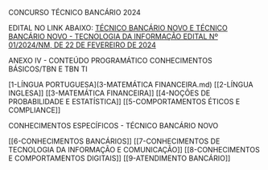 CONCURSO TÉCNICO BANCÁRIO 2024

EDITAL NO LINK ABAIXO: 
[TÉCNICO BANCÁRIO NOVO E TÉCNICO BANCÁRIO NOVO - TECNOLOGIA DA INFORMAÇÃO EDITAL Nº 01/2024/NM, DE 22 DE FEVEREIRO DE 2024](https://caixa.cesgranrio.org.br/outros/docs/editais/edital-caixa-nivel-medio-2024-03-13-retificado.pdf?sp=r&st=2024-03-13T13:47:44Z&se=2026-03-13T21:47:44Z&spr=https&sv=2022-11-02&sr=b&sig=kjOWsqTJM26LAD8GRwV%2Bq2%2f0U46hw3nQfibcjgk9rwM%3D)

ANEXO IV - CONTEÚDO PROGRAMÁTICO CONHECIMENTOS BÁSICOS/TBN E TBN TI

[1-LÍNGUA PORTUGUESA](3-MATEMÁTICA FINANCEIRA.md)
[[2-LÍNGUA INGLESA]]
[[3-MATEMÁTICA FINANCEIRA]]
[[4-NOÇÕES DE PROBABILIDADE E ESTATÍSTICA]]
[[5-COMPORTAMENTOS ÉTICOS E COMPLIANCE]]
 
CONHECIMENTOS ESPECÍFICOS - TÉCNICO BANCÁRIO NOVO

[[6-CONHECIMENTOS BANCÁRIOS]]
[[7-CONHECIMENTOS DE TECNOLOGIA DA INFORMAÇÃO E COMUNICAÇÃO]]
[[8-CONHECIMENTOS E COMPORTAMENTOS DIGITAIS]]
[[9-ATENDIMENTO BANCÁRIO]]


